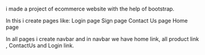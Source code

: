 i made a project of ecommerce website with the help of bootstrap.

In this i create pages like:
Login page
Sign page
Contact Us page
Home page

In all pages i create navbar and in navbar we have home link, all product link , ContactUs and Login link.


